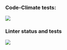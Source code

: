 ### Code-Climate tests:
<a href="https://codeclimate.com/github/iFoxtrot33/stopwatch/maintainability"><img src="https://api.codeclimate.com/v1/badges/c4b96e92f88f67ac459c/maintainability" /></a>

### Linter status and tests
![](https://github.com/iFoxtrot33/stopwatch/actions/workflows/lintCheck.yml/badge.svg)
